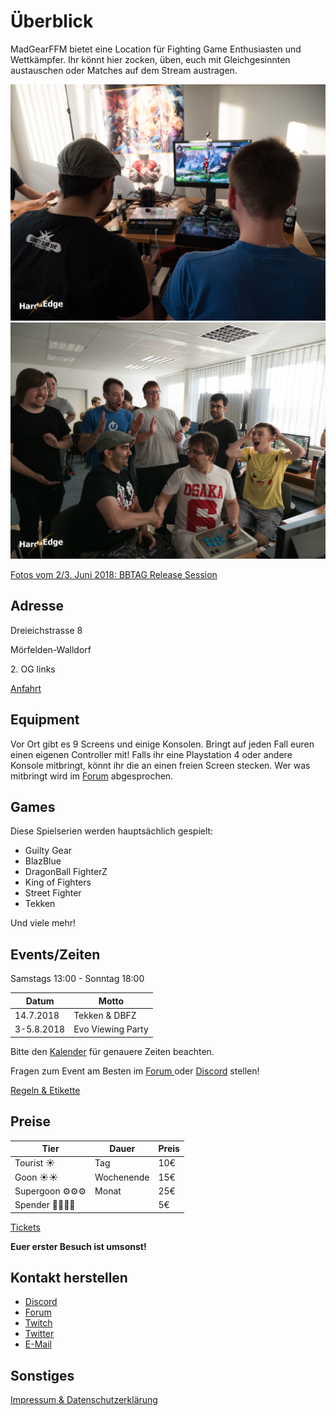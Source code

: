 # Überblick

MadGearFFM bietet eine Location für Fighting Game Enthusiasten und Wettkämpfer. Ihr könnt hier zocken, üben, euch mit Gleichgesinnten austauschen oder Matches auf dem Stream austragen.

![Location](/photos/location1.jpg)
![Location](/photos/location2.jpg)

[Fotos vom 2/3. Juni 2018: BBTAG Release Session](https://www.hardedge.org/2018/06/03/madgearffm-blazblue-cross-tag-battle-release-session/)

## Adresse
Dreieichstrasse 8

Mörfelden-Walldorf

2\. OG links

[Anfahrt](./anfahrt.md)

## Equipment
Vor Ort gibt es 9 Screens und einige Konsolen. Bringt auf jeden Fall euren einen eigenen Controller mit! Falls ihr eine Playstation 4 oder andere Konsole mitbringt, könnt ihr die an einen freien Screen stecken. Wer was mitbringt wird im [Forum](https://forum.hardedge.org/index.php?board/380-madgear-ffm/) abgesprochen.

## Games

Diese Spielserien werden hauptsächlich gespielt:
- Guilty Gear
- BlazBlue
- DragonBall FighterZ
- King of Fighters
- Street Fighter
- Tekken

Und viele mehr!

## Events/Zeiten
Samstags 13:00 - Sonntag 18:00

| Datum | Motto |
| --- | --- |
| 14.7.2018 | Tekken & DBFZ |
| 3-5.8.2018 | Evo Viewing Party | 

Bitte den [Kalender](https://calendar.google.com/calendar/embed?src=kqg40hjscfpnkm780rhd7abr5s%40group.calendar.google.com&ctz=Europe%2FBerlin) für genauere Zeiten beachten.

Fragen zum Event am Besten im [Forum ](https://forum.hardedge.org/index.php?board/380-frankfurt/) oder [Discord](https://tinyurl.com/madgearffm) stellen!

[Regeln & Etikette](./regeln.md)

## Preise

| Tier | Dauer | Preis |
| --- | --- | --- |
| Tourist ☀️ | Tag | 10€ |
| Goon ☀️☀️ | Wochenende | 15€ | 
| Supergoon ⚙️⚙️⚙️ | Monat | 25€ |
| Spender 🙏🙏🙏🙏|  | 5€ |

[Tickets](./tickets.md)

**Euer erster Besuch ist umsonst!**

## Kontakt herstellen

- [Discord](https://tinyurl.com/madgearffm)
- [Forum](https://forum.hardedge.org/index.php?board/380-frankfurt/)
- [Twitch](https://twitch.tv/madgearffm)
- [Twitter](http://twitter.com/madgearffm)
- [E-Mail](mailto:kontakt@madgear.club)

## Sonstiges

[Impressum & Datenschutzerklärung](./impressum.md)
